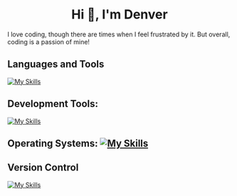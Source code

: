 <h1 align="center">Hi 👋, I'm Denver</h1>
<p>I love coding, though there are times when I feel frustrated by it. But overall, coding is a passion of mine!</p>


<h2>Languages and Tools</h2>

[![My Skills](https://skillicons.dev/icons?i=cpp,cs,java,py,bash,dotnet,html,js,ts,regex,react,redux,flask,sqlite,tailwind,unreal,vite,nextjs,bootstrap,figma,eclipse,npm,powershell,pr,stackoverflow,selenium&theme=dark)](https://skillicons.dev)  


<h2>Development Tools:</h2>

[![My Skills](https://skillicons.dev/icons?i=vscode,visualstudio,pycharm&theme=dark)](https://skillicons.dev)


<h2>Operating Systems: </h2?

[![My Skills](https://skillicons.dev/icons?i=apple,linux,ubuntu,windows&theme=dark)](https://skillicons.dev) 

<h2>Version Control</h2> 


[![My Skills](https://skillicons.dev/icons?i=git,github&theme=dark)](https://skillicons.dev) 
